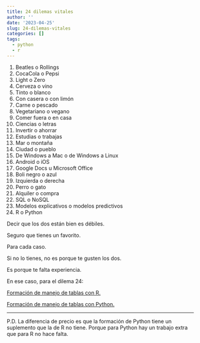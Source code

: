 ```yaml
---
title: 24 dilemas vitales
author: ''
date: '2023-04-25'
slug: 24-dilemas-vitales
categories: []
tags:
  - python
  - r
---
```


1. Beatles o Rollings
2. CocaCola o Pepsi
3. Light o Zero
4. Cerveza o vino
5. Tinto o blanco
1. Con casera o con limón
1. Carne o pescado
1. Vegetariano o vegano
1. Comer fuera o en casa
1. Ciencias o letras
1. Invertir o ahorrar
1. Estudias o trabajas
1. Mar o montaña
1. Ciudad o pueblo
1. De Windows a Mac o de Windows a Linux
1. Android o iOS
1. Google Docs u Microsoft Office
1. Boli negro o azul
1. Izquierda o derecha
1. Perro o gato
1. Alquiler o compra
1. SQL o NoSQL
1. Modelos explicativos o modelos predictivos
1. R o Python


Decir que los dos están bien es débiles. 

Seguro que tienes un favorito. 

Para cada caso. 

Si no lo tienes, no es porque te gusten los dos. 

Es porque te falta experiencia. 

En ese caso, para el dilema 24: 

[Formación de manejo de tablas con R.](https://leonardohansa.com/de-excel-a-r/)

[Formación de manejo de tablas con Python.](https://leonardohansa.com/muerde-a-la-serpiente/)

***

P.D. La diferencia de precio es que la formación de Python tiene un suplemento que la de R no tiene. Porque para Python hay un trabajo extra que para R no hace falta.